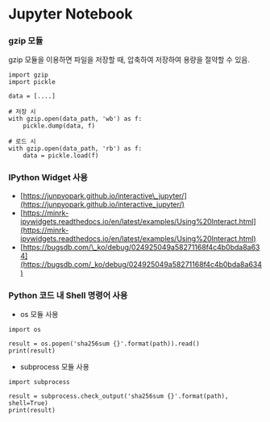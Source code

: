 # Jupyter Notebook

### gzip 모듈

gzip 모듈을 이용하면 파일을 저장할 때, 압축하여 저장하여 용량을 절약할 수 있음.

```text
import gzip
import pickle

data = [....]

# 저장 시
with gzip.open(data_path, 'wb') as f:
    pickle.dump(data, f)
    
# 로드 시
with gzip.open(data_path, 'rb') as f:
    data = pickle.load(f)
```

### IPython Widget 사용

* [https://junpyopark.github.io/interactive\_jupyter/](https://junpyopark.github.io/interactive_jupyter/)
* [https://minrk-ipywidgets.readthedocs.io/en/latest/examples/Using%20Interact.html](https://minrk-ipywidgets.readthedocs.io/en/latest/examples/Using%20Interact.html)
* [https://bugsdb.com/\_ko/debug/024925049a58271168f4c4b0bda8a634](https://bugsdb.com/_ko/debug/024925049a58271168f4c4b0bda8a634)

### Python 코드 내 Shell 명령어 사용

* os 모듈 사용

```text
import os

result = os.popen('sha256sum {}'.format(path)).read()
print(result)
```

* subprocess 모듈 사용

```text
import subprocess

result = subprocess.check_output('sha256sum {}'.format(path), shell=True)
print(result)
```



